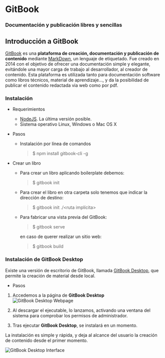 # GitBook

### Documentación y publicación libres y sencillas

## Introducción a GitBook

[GitBook](https://www.gitbook.com/) es una __plataforma de creación, documentación y publicación de contenido__ mediante [MarkDown](https://markdown.es/), 
un lenguaje de etiquetado. Fue creado en 2014 con el objetivo de ofrecer una documentación simple y elegante, evitándole 
una mayor carga de trabajo al desarrollador, al creador de contenido. Esta plataforma es utilizada tanto para documentación 
software como libros técnicos, material de aprendizaje..., y da la posibilidad de publicar el contenido redactada via 
web como por pdf.

### Instalación

* Requerimientos

    - [NodeJS](https://nodejs.org/es/). La última versión posible.
    - Sistema operativo Linux, Windows o Mac OS X

* Pasos

    - Instalación por línea de comandos
        > $ npm install gitbook-cli -g

* Crear un libro

    - Para crear un libro aplicando boilerplate debemos:
        > $ gitbook init
    
    - Para crear el libro en otra carpeta solo tenemos que indicar la dirección de destino:
        > $ gitbook init ./<ruta implícita>
    
    - Para fabricar una vista previa del GitBook:
        > $ gitbook serve
    
        en caso de querer realizar un sitio web:
    
        > $ gitbook build

### Instalación de GitBook Desktop

Existe una versión de escritorio de GitBook, llamada [GitBook Desktop](https://www.gitbook.com/editor),
que permite la creación de material desde local. 

* Pasos
 1. Accedemos a la página de __GitBook Desktop__
    ![GitBook Desktop Webpage](tareas_iniciales_tutorial/cap5gitbook/images/ImageAGitBook.png)    

 2. Al descargar el ejecutable, lo lanzamos, activando una ventana del sistema
    para comprobar los permisos de administrador.
 3. Tras ejecutar __GitBook Desktop__, se instalará en un momento.

La instalación es simple y rápida, y deja al alcance del usuario la creación de contenido desde el primer momento.

![GitBook Desktop Interface](tareas_iniciales_tutorial/cap5gitbook/images/ImageBGitBook.png)
